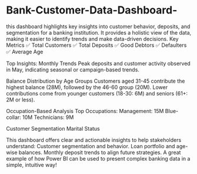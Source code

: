 # Bank-Customer-Data-Dashboard-
this dashboard highlights key insights into customer behavior, deposits, and segmentation for a banking institution. It provides a holistic view of the data, making it easier to identify trends and make data-driven decisions.
Key Metrics 
✅ Total Customers
✅ Total Deposits
✅ Good Debtors
✅ Defaulters
✅ Average Age

Top Insights:
 Monthly Trends
Peak deposits and customer activity observed in May, indicating seasonal or campaign-based trends.

 Balance Distribution by Age Groups
Customers aged 31-45 contribute the highest balance (28M), followed by the 46-60 group (20M).
Lower contributions come from younger customers (18-30: 6M) and seniors (61+: 2M or less).

 Occupation-Based Analysis
Top Occupations:
Management: 15M
Blue-collar: 10M
Technicians: 9M

 Customer Segmentation
Marital Status

This dashboard offers clear and actionable insights to help stakeholders understand:
Customer segmentation and behavior.
Loan portfolio and age-wise balances.
Monthly deposit trends to align future strategies.
A great example of how Power BI can be used to present complex banking data in a simple, intuitive way! 
